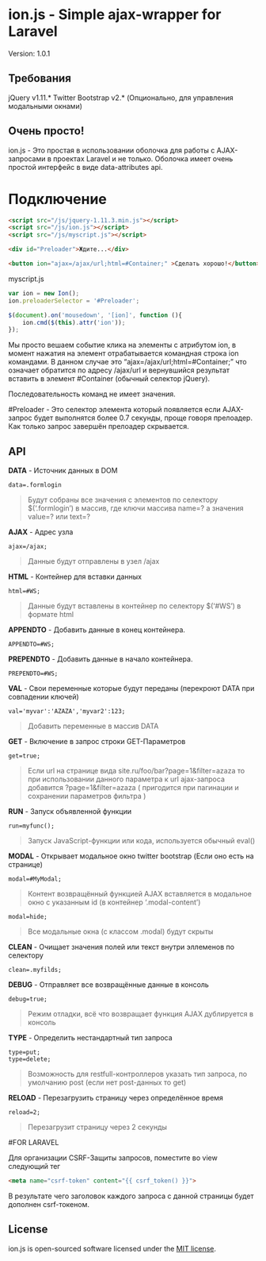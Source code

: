# ion.js - Simple ajax-wrapper for Laravel
Version: 1.0.1

## Требования

jQuery v1.11.*
Twitter Bootstrap v2.* (Опционально, для управления модальными окнами)

## Очень просто!

ion.js - Это простая в использовании оболочка для работы с AJAX-запросами в проектах 
Laravel и не только. Оболочка имеет очень простой интерфейс в виде data-attributes api.

# Подключение

```html
<script src="/js/jquery-1.11.3.min.js"></script>
<script src="/js/ion.js"></script>
<script src="/js/myscript.js"></script>

<div id="Preloader">Ждите...</div>

<button ion="ajax=/ajax/url;html=#Container;" >Сделать хорошо!</button>
```

myscript.js
```js
var ion = new Ion();
ion.preloaderSelector = '#Preloader';

$(document).on('mousedown', '[ion]', function (){
    ion.cmd($(this).attr('ion'));
});
```
Мы просто вешаем событие клика на элементы с атрибутом ion, в момент нажатия на элемент отрабатывается командная строка ion командами. В данном случае это “ajax=/ajax/url;html=#Container;” что означает обратится по адресу /ajax/url и вернувшийся результат вставить в элемент  #Container (обычный селектор jQuery).

Последовательность команд не имеет значения.

#Preloader - Это селектор элемента который появляется если AJAX-запрос будет выполнятся более 0.7 секунды, 
проще говоря прелоадер. Как только запрос завершён прелоадер скрывается.

## API

**DATA** - Источник данных в DOM
```
data=.formlogin
```
> Будут собраны все значения с элементов по селектору $(‘.formlogin’) в массив, где ключи массива name=? а значения value=? или text=?

**AJAX** - Адрес узла
```
ajax=/ajax;
```
> Данные будут отправлены в узел /ajax

**HTML** - Контейнер для вставки данных
```
html=#WS;
```
> Данные будут вставлены в контейнер по селектору $(‘#WS’) в формате html

**APPENDTO** - Добавить данные в конец контейнера.
```
APPENDTO=#WS;
```

**PREPENDTO** - Добавить данные в начало контейнера.
```
PREPENDTO=#WS;
```

**VAL** - Свои переменные которые будут переданы (перекроют DATA при совпадении ключей)
```
val='myvar':'AZAZA','myvar2':123;
```
> Добавить переменные в массив DATA

**GET** - Включение в запрос строки GET-Параметров
```
get=true;
```
> Если url на странице вида site.ru/foo/bar?page=1&filter=azaza то при использовании данного параметра к url ajax-запроса добавится ?page=1&filter=azaza ( пригодится при пагинации и сохранении параметров фильтра )

**RUN** - Запуск объявленной функции
```
run=myfunc();
```
> Запуск JavaScript-функции или кода, используется обычный eval()

**MODAL** - Открывает модальное окно twitter bootstrap (Если оно есть на странице)
```
modal=#MyModal;
```
> Контент возвращённый функцией AJAX вставляется в модальное окно с указанным id (в контейнер ‘.modal-content’)

```
modal=hide;
```
> Все модальные окна (с классом .modal) будут скрыты

**CLEAN** - Очищает значения полей или текст внутри эллеменов по селектору
```
clean=.myfilds;
```

**DEBUG** - Отправляет все возвращённые данные в консоль
```
debug=true;
```
> Режим отладки, всё что возвращает функция AJAX дублируется в консоль

**TYPE** - Определить нестандартный тип запроса
```
type=put;
type=delete;
```
> Возможность для restfull-контроллеров указать тип запроса, по умолчанию post (если нет post-данных то get)

**RELOAD** - Перезагрузить страницу через определённое время
```
reload=2;
```
> Перезагрузит страницу через 2 секунды

#FOR LARAVEL

Для организации CSRF-Защиты запросов, поместите во view следующий тег
```html
<meta name="csrf-token" content="{{ csrf_token() }}">
```
В результате чего заголовок каждого запроса с данной страницы будет дополнен csrf-токеном.

## License

ion.js is open-sourced software licensed under the [MIT license](http://opensource.org/licenses/MIT).
